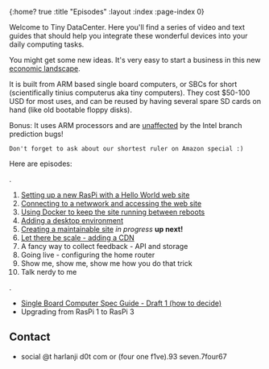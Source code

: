 {:home? true
 :title "Episodes"
 :layout :index
 :page-index 0}

Welcome to Tiny DataCenter. Here you'll find a series of video and text guides that should help you integrate these wonderful devices into your daily computing tasks.

You might get some new ideas. It's very easy to start a business in this new [economic landscape](https://www.youtube.com/watch?v=4ef-aF5TCGs&list=PLD5lYPY-uZpoEVzJkgE2ejlSk9uG2TRlP&index=6).

It is built from ARM based single board computers, or SBCs for short (scientifically tinius computerus aka tiny computers). They cost $50-100 USD for most uses, and can be reused by having several spare SD cards on hand (like old bootable floppy disks).

Bonus: It uses ARM processors and are [unaffected](https://www.youtube.com/watch?v=YtvJ4k8tEBY&list=PLD5lYPY-uZpoEVzJkgE2ejlSk9uG2TRlP&index=9) by the Intel branch prediction bugs!

    Don't forget to ask about our shortest ruler on Amazon special :)

Here are episodes:



.

1. [Setting up a new RasPi with a Hello World web site](2018-02-04-webserver.html)
1. [Connecting to a netwwork and accessing the web site](2018-02-04-webserver-net.html)
1. [Using Docker to keep the site running between reboots](2018-02-04-docker.html)
1. [Adding a desktop environment](2018-02-04-desktop.html)
1. [Creating a maintainable site](2018-03-08-maintainable-website.html) *in progress* **up next!**
1. [Let there be scale - adding a CDN](2018-01-24-webserver-online-and-global.html)
1. A fancy way to collect feedback - API and storage
1. Going live - configuring the home router
1. Show me, show me, show me how you do that trick
1. Talk nerdy to me

.

* [Single Board Computer Spec Guide - Draft 1 (how to decide)](https://www.youtube.com/watch?v=VHDdbuUF2lo&list=PLD5lYPY-uZpoEVzJkgE2ejlSk9uG2TRlP&index=7)
* Upgrading from RasPi 1 to RasPi 3
 

## Contact

* social @t harlanji d0t com or (four one f1ve).93 seven.7four67
